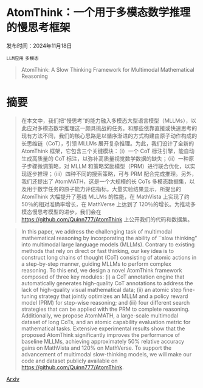 # AtomThink：一个用于多模态数学推理的慢思考框架

发布时间：2024年11月18日

`LLM应用` `多模态`

> AtomThink: A Slow Thinking Framework for Multimodal Mathematical Reasoning

# 摘要

> 在本文中，我们把“慢思考”的能力融入多模态大型语言模型（MLLMs），以此应对多模态数学推理这一颇具挑战的任务。和那些依靠直接或快速思考的现有方法不同，我们的核心思路是以循序渐进的方式构建由原子动作构成的长思维链（CoT），引领 MLLMs 展开复杂推理。为此，我们设计了全新的 AtomThink 框架，它包含三个关键模块：（i）一个 CoT 标注引擎，能自动生成高质量的 CoT 标注，以弥补高质量视觉数学数据的缺失；（ii）一种原子步骤微调策略，对 MLLM 和策略奖励模型（PRM）进行联合优化，以实现逐步推理；（iii）四种不同的搜索策略，可与 PRM 配合完成推理。另外，我们还提出了 AtomMATH，这是一个大规模的长 CoTs 多模态数据集，以及用于数学任务的原子能力评估指标。大量实验结果显示，所提出的 AtomThink 大幅提升了基线 MLLMs 的性能，在 MathVista 上实现了约 50％的相对准确率增长，在 MathVerse 上达到了 120％的增长。为推动多模态慢思考模型的进步，我们会在 https://github.com/Quinn777/AtomThink 上公开我们的代码和数据集。

> In this paper, we address the challenging task of multimodal mathematical reasoning by incorporating the ability of ``slow thinking" into multimodal large language models (MLLMs). Contrary to existing methods that rely on direct or fast thinking, our key idea is to construct long chains of thought (CoT) consisting of atomic actions in a step-by-step manner, guiding MLLMs to perform complex reasoning. To this end, we design a novel AtomThink framework composed of three key modules: (i) a CoT annotation engine that automatically generates high-quality CoT annotations to address the lack of high-quality visual mathematical data; (ii) an atomic step fine-tuning strategy that jointly optimizes an MLLM and a policy reward model (PRM) for step-wise reasoning; and (iii) four different search strategies that can be applied with the PRM to complete reasoning. Additionally, we propose AtomMATH, a large-scale multimodal dataset of long CoTs, and an atomic capability evaluation metric for mathematical tasks. Extensive experimental results show that the proposed AtomThink significantly improves the performance of baseline MLLMs, achieving approximately 50\% relative accuracy gains on MathVista and 120\% on MathVerse. To support the advancement of multimodal slow-thinking models, we will make our code and dataset publicly available on https://github.com/Quinn777/AtomThink.

[Arxiv](https://arxiv.org/abs/2411.11930)